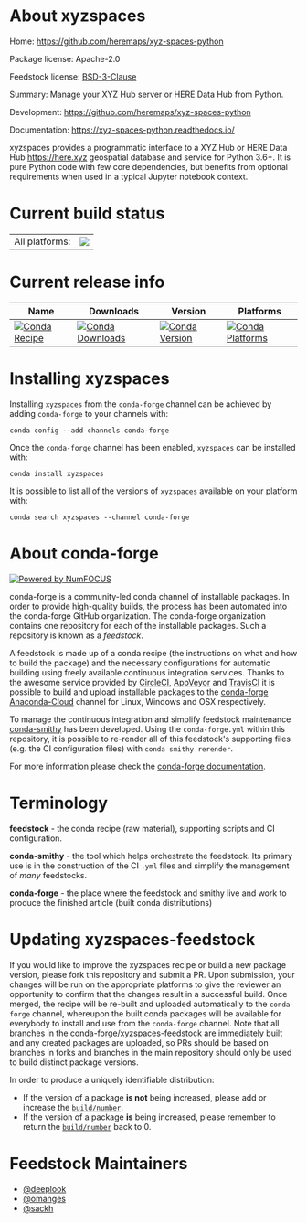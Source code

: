 About xyzspaces
===============

Home: https://github.com/heremaps/xyz-spaces-python

Package license: Apache-2.0

Feedstock license: [BSD-3-Clause](https://github.com/conda-forge/xyzspaces-feedstock/blob/master/LICENSE.txt)

Summary: Manage your XYZ Hub server or HERE Data Hub from Python.

Development: https://github.com/heremaps/xyz-spaces-python

Documentation: https://xyz-spaces-python.readthedocs.io/

xyzspaces provides a programmatic interface to a XYZ Hub or HERE Data Hub
<https://here.xyz> geospatial database and service for Python 3.6+. It is
pure Python code with few core dependencies, but benefits from optional
requirements when used in a typical Jupyter notebook context.


Current build status
====================


<table><tr><td>All platforms:</td>
    <td>
      <a href="https://dev.azure.com/conda-forge/feedstock-builds/_build/latest?definitionId=10606&branchName=master">
        <img src="https://dev.azure.com/conda-forge/feedstock-builds/_apis/build/status/xyzspaces-feedstock?branchName=master">
      </a>
    </td>
  </tr>
</table>

Current release info
====================

| Name | Downloads | Version | Platforms |
| --- | --- | --- | --- |
| [![Conda Recipe](https://img.shields.io/badge/recipe-xyzspaces-green.svg)](https://anaconda.org/conda-forge/xyzspaces) | [![Conda Downloads](https://img.shields.io/conda/dn/conda-forge/xyzspaces.svg)](https://anaconda.org/conda-forge/xyzspaces) | [![Conda Version](https://img.shields.io/conda/vn/conda-forge/xyzspaces.svg)](https://anaconda.org/conda-forge/xyzspaces) | [![Conda Platforms](https://img.shields.io/conda/pn/conda-forge/xyzspaces.svg)](https://anaconda.org/conda-forge/xyzspaces) |

Installing xyzspaces
====================

Installing `xyzspaces` from the `conda-forge` channel can be achieved by adding `conda-forge` to your channels with:

```
conda config --add channels conda-forge
```

Once the `conda-forge` channel has been enabled, `xyzspaces` can be installed with:

```
conda install xyzspaces
```

It is possible to list all of the versions of `xyzspaces` available on your platform with:

```
conda search xyzspaces --channel conda-forge
```


About conda-forge
=================

[![Powered by NumFOCUS](https://img.shields.io/badge/powered%20by-NumFOCUS-orange.svg?style=flat&colorA=E1523D&colorB=007D8A)](http://numfocus.org)

conda-forge is a community-led conda channel of installable packages.
In order to provide high-quality builds, the process has been automated into the
conda-forge GitHub organization. The conda-forge organization contains one repository
for each of the installable packages. Such a repository is known as a *feedstock*.

A feedstock is made up of a conda recipe (the instructions on what and how to build
the package) and the necessary configurations for automatic building using freely
available continuous integration services. Thanks to the awesome service provided by
[CircleCI](https://circleci.com/), [AppVeyor](https://www.appveyor.com/)
and [TravisCI](https://travis-ci.com/) it is possible to build and upload installable
packages to the [conda-forge](https://anaconda.org/conda-forge)
[Anaconda-Cloud](https://anaconda.org/) channel for Linux, Windows and OSX respectively.

To manage the continuous integration and simplify feedstock maintenance
[conda-smithy](https://github.com/conda-forge/conda-smithy) has been developed.
Using the ``conda-forge.yml`` within this repository, it is possible to re-render all of
this feedstock's supporting files (e.g. the CI configuration files) with ``conda smithy rerender``.

For more information please check the [conda-forge documentation](https://conda-forge.org/docs/).

Terminology
===========

**feedstock** - the conda recipe (raw material), supporting scripts and CI configuration.

**conda-smithy** - the tool which helps orchestrate the feedstock.
                   Its primary use is in the construction of the CI ``.yml`` files
                   and simplify the management of *many* feedstocks.

**conda-forge** - the place where the feedstock and smithy live and work to
                  produce the finished article (built conda distributions)


Updating xyzspaces-feedstock
============================

If you would like to improve the xyzspaces recipe or build a new
package version, please fork this repository and submit a PR. Upon submission,
your changes will be run on the appropriate platforms to give the reviewer an
opportunity to confirm that the changes result in a successful build. Once
merged, the recipe will be re-built and uploaded automatically to the
`conda-forge` channel, whereupon the built conda packages will be available for
everybody to install and use from the `conda-forge` channel.
Note that all branches in the conda-forge/xyzspaces-feedstock are
immediately built and any created packages are uploaded, so PRs should be based
on branches in forks and branches in the main repository should only be used to
build distinct package versions.

In order to produce a uniquely identifiable distribution:
 * If the version of a package **is not** being increased, please add or increase
   the [``build/number``](https://conda.io/docs/user-guide/tasks/build-packages/define-metadata.html#build-number-and-string).
 * If the version of a package **is** being increased, please remember to return
   the [``build/number``](https://conda.io/docs/user-guide/tasks/build-packages/define-metadata.html#build-number-and-string)
   back to 0.

Feedstock Maintainers
=====================

* [@deeplook](https://github.com/deeplook/)
* [@omanges](https://github.com/omanges/)
* [@sackh](https://github.com/sackh/)

